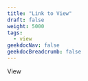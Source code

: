 ```yaml
---
title: "Link to View"
draft: false
weight: 5000
tags:
  - view
geekdocNav: false
geekdocBreadcrumb: false
---
```


View